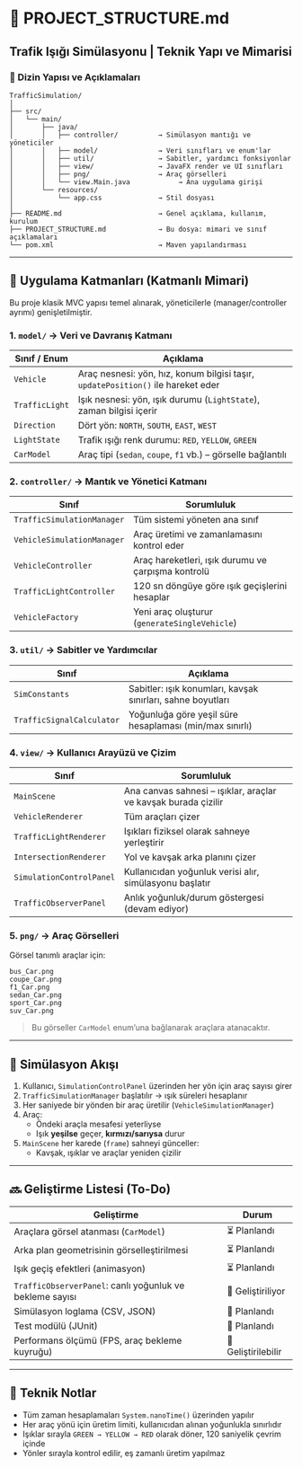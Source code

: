 # 📐 PROJECT_STRUCTURE.md
## Trafik Işığı Simülasyonu | Teknik Yapı ve Mimarisi

### 📁 Dizin Yapısı ve Açıklamaları

```
TrafficSimulation/
│
├── src/
│   └── main/
│       ├── java/
│       │   ├── controller/          → Simülasyon mantığı ve yöneticiler
│       │   ├── model/               → Veri sınıfları ve enum'lar
│       │   ├── util/                → Sabitler, yardımcı fonksiyonlar
│       │   ├── view/                → JavaFX render ve UI sınıfları
│       │   ├── png/                 → Araç görselleri
│       │   └── view.Main.java            → Ana uygulama girişi
│       └── resources/
│           └── app.css              → Stil dosyası
│
├── README.md                        → Genel açıklama, kullanım, kurulum
├── PROJECT_STRUCTURE.md             → Bu dosya: mimari ve sınıf açıklamaları
└── pom.xml                          → Maven yapılandırması
```

---

## 🎯 Uygulama Katmanları (Katmanlı Mimari)

Bu proje klasik MVC yapısı temel alınarak, yöneticilerle (manager/controller ayrımı) genişletilmiştir.

### 1. `model/` → Veri ve Davranış Katmanı

| Sınıf / Enum | Açıklama |
|--------------|----------|
| `Vehicle`     | Araç nesnesi: yön, hız, konum bilgisi taşır, `updatePosition()` ile hareket eder |
| `TrafficLight`| Işık nesnesi: yön, ışık durumu (`LightState`), zaman bilgisi içerir |
| `Direction`   | Dört yön: `NORTH`, `SOUTH`, `EAST`, `WEST` |
| `LightState`  | Trafik ışığı renk durumu: `RED`, `YELLOW`, `GREEN` |
| `CarModel`    | Araç tipi (`sedan`, `coupe`, `f1` vb.) – görselle bağlantılı |

### 2. `controller/` → Mantık ve Yönetici Katmanı

| Sınıf | Sorumluluk |
|-------|------------|
| `TrafficSimulationManager`   | Tüm sistemi yöneten ana sınıf |
| `VehicleSimulationManager`   | Araç üretimi ve zamanlamasını kontrol eder |
| `VehicleController`          | Araç hareketleri, ışık durumu ve çarpışma kontrolü |
| `TrafficLightController`     | 120 sn döngüye göre ışık geçişlerini hesaplar |
| `VehicleFactory`             | Yeni araç oluşturur (`generateSingleVehicle`) |

### 3. `util/` → Sabitler ve Yardımcılar

| Sınıf | Açıklama |
|-------|----------|
| `SimConstants`              | Sabitler: ışık konumları, kavşak sınırları, sahne boyutları |
| `TrafficSignalCalculator`  | Yoğunluğa göre yeşil süre hesaplaması (min/max sınırlı) |

### 4. `view/` → Kullanıcı Arayüzü ve Çizim

| Sınıf | Sorumluluk |
|-------|------------|
| `MainScene`             | Ana canvas sahnesi – ışıklar, araçlar ve kavşak burada çizilir |
| `VehicleRenderer`       | Tüm araçları çizer |
| `TrafficLightRenderer`  | Işıkları fiziksel olarak sahneye yerleştirir |
| `IntersectionRenderer`  | Yol ve kavşak arka planını çizer |
| `SimulationControlPanel`| Kullanıcıdan yoğunluk verisi alır, simülasyonu başlatır |
| `TrafficObserverPanel`  | Anlık yoğunluk/durum göstergesi (devam ediyor) |

### 5. `png/` → Araç Görselleri

Görsel tanımlı araçlar için:

```
bus_Car.png
coupe_Car.png
f1_Car.png
sedan_Car.png
sport_Car.png
suv_Car.png
```

> Bu görseller `CarModel` enum’una bağlanarak araçlara atanacaktır.

---

## 🧪 Simülasyon Akışı

1. Kullanıcı, `SimulationControlPanel` üzerinden her yön için araç sayısı girer
2. `TrafficSimulationManager` başlatılır → ışık süreleri hesaplanır
3. Her saniyede bir yönden bir araç üretilir (`VehicleSimulationManager`)
4. Araç:
   - Öndeki araçla mesafesi yeterliyse
   - Işık **yeşilse** geçer, **kırmızı/sarıysa** durur
5. `MainScene` her karede (`frame`) sahneyi günceller:
   - Kavşak, ışıklar ve araçlar yeniden çizilir

---

## 🔜 Geliştirme Listesi (To-Do)

| Geliştirme | Durum |
|------------|-------|
| Araçlara görsel atanması (`CarModel`) | ⏳ Planlandı |+
| Arka plan geometrisinin görselleştirilmesi | ⏳ Planlandı |+
| Işık geçiş efektleri (animasyon) | ⏳ Planlandı |+
| `TrafficObserverPanel`: canlı yoğunluk ve bekleme sayısı | 🔄 Geliştiriliyor |
| Simülasyon loglama (CSV, JSON) | 🔲 Planlandı |
| Test modülü (JUnit) | 🔲 Planlandı |
| Performans ölçümü (FPS, araç bekleme kuyruğu) | 🔲 Geliştirilebilir |

---

## 📌 Teknik Notlar

- Tüm zaman hesaplamaları `System.nanoTime()` üzerinden yapılır
- Her araç yönü için üretim limiti, kullanıcıdan alınan yoğunlukla sınırlıdır
- Işıklar sırayla `GREEN → YELLOW → RED` olarak döner, 120 saniyelik çevrim içinde
- Yönler sırayla kontrol edilir, eş zamanlı üretim yapılmaz